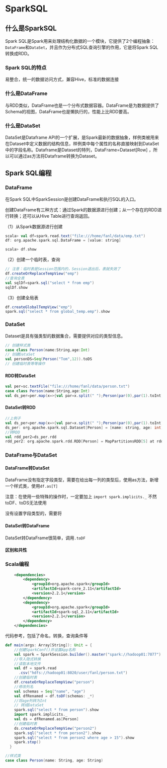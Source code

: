# SparkSQL

## 什么是SparkSQL

Spark SQL是Spark用来处理结构化数据的一个模块，它提供了2个编程抽象：`DataFrame`和`DataSet`，并且作为分布式SQL查询引擎的作用，它是将Spark SQL转换成RDD。

### Spark SQL的特点

易整合，统一的数据访问方式，兼容Hive，标准的数据连接

### 什么是DataFrame

与RDD类似，DataFrame也是一个分布式数据容器。DataFrame是为数据提供了Schema的视图，DataFrame也是懒执行的，性能上比RDD要高。

### 什么是DataSet

DataSet是Dataframe API的一个扩展，是Spark最新的数据抽象，样例类被用来在Dataset中定义数据的结构信息，样例类中每个属性的名称直接映射到DataSet中的字段名称。Dataframe是Dataset的特列，DataFrame=Dataset[Row] ，所以可以通过as方法将Dataframe转换为Dataset。

## Spark SQL编程

### DataFrame

在Spark SQL中SparkSession是创建DataFrame和执行SQL的入口。

创建DataFrame有三种方式：通过Spark的数据源进行创建；从一个存在的RDD进行转换；还可以从Hive Table进行查询返回。

（1）从Spark数据源进行创建

```scala
scala> val df=spark.read.text("file:///home/fanl/data/emp.txt")
df: org.apache.spark.sql.DataFrame = [value: string]

scala> df.show
```

（2）创建一个临时表，查询

```scala
// 注意：临时表是Session范围内的，Session退出后，表就失效了
df.createOrReplaceTempView("emp")
//查询全表
val sqlDf=spark.sql("select * from emp")
sqlDf.show
```

（3）创建全局表

```scala
df.createGlobalTempView("emp")
spark.sql("select * from global_temp.emp").show
```

### DataSet

Dataset是具有强类型的数据集合，需要提供对应的类型信息。

```scala
// 创建样式类
case class Person(name:String,age:Int)
// 创建DataSet
val personDS=Seq(Person("Tom",12)).toDS
// 创建临时表等等操作
```

#### RDD转DataSet

```scala
val per=sc.textFile("file:///home/fanl/data/person.txt")
case class Person(name:String,age:Int)
val ds_per=per.map(x=>{val par=x.split(" ");Person(par(0),par(1).toInt)}).toDS
```

#### DataSet转RDD

```scala
//上例子
val ds_per=per.map(x=>{val par=x.split(" ");Person(par(0),par(1).toInt)}).toDS
ds_per: org.apache.spark.sql.Dataset[Person] = [name: string, age: int]
//转RDD
val rdd_per2=ds_per.rdd
rdd_per2: org.apache.spark.rdd.RDD[Person] = MapPartitionsRDD[5] at rdd at <console>:30
```

### DataFrame与DataSet

#### DataFrame转DataSet

DataFrame没有指定字段类型，需要在给出每一列的类型后，使用as方法，新增一个样式类，使用`df.as[T]`

注意：在使用一些特殊的操作时，一定要加上 `import spark.implicits._` 不然toDF、toDS无法使用

没有设置字段类型的，需要将

#### DataSet转DataFrame

DataSet转DataFrame很简单，调用`.toDF`

#### 区别和共性

### Scala编程

```xml
    <dependencies>
        <dependency>
            <groupId>org.apache.spark</groupId>
            <artifactId>spark-core_2.11</artifactId>
            <version>2.2.1</version>
        </dependency>
        <dependency>
            <groupId>org.apache.spark</groupId>
            <artifactId>spark-sql_2.11</artifactId>
            <version>2.2.1</version>
        </dependency>
    </dependencies>
```

代码参考，包括了命名，转换，查询条件等

```scala
def main(args: Array[String]): Unit = {
    //创建SparkConf()并设置App名称
    val spark = SparkSession.builder().master("spark://hadoop01:7077").appName("sparksqldemo").getOrCreate()
    //导入隐式转换
    //读取本地文件
    val df = spark.read
      .csv("hdfs://hadoop01:8020/user/fanl/person.txt")
    //创建临时表
    df.createOrReplaceTempView("person")
    //修改列名
    val schemas = Seq("name", "age")
    val dfRenamed = df.toDF(schemas: _*)
    //将age列转为Int
    // 转成DataSet
    spark.sql("select * from person").show
    import spark.implicits._
    val ds = dfRenamed.as[Person]
    //创建临时表
    ds.createOrReplaceTempView("person2")
    spark.sql("select * from person2").show
    spark.sql("select * from person2 where age > 15").show
    spark.stop()
  }

//样式类
case class Person(name: String, age: String)
```


